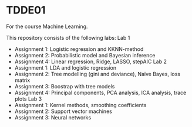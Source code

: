 # TDDE01
For the course Machine Learning.

This repository consists of the following labs:
Lab 1
  - Assignment 1: Logistic regression and KKNN-method
  - Assignment 2: Probabilistic model and Bayesian inference
  - Assignment 4: Linear regression, Ridge, LASSO, stepAIC
Lab 2
  - Assignment 1: LDA and logistic regression
  - Assignment 2: Tree modelling (gini and deviance), Naïve Bayes, loss matrix
  - Assignment 3: Boostrap with tree models
  - Assignment 4: Principal components, PCA analysis, ICA analysis, trace plots
Lab 3
  - Assignment 1: Kernel methods, smoothing coefficients
  - Assignment 2: Support vector machines
  - Assignment 3: Neural networks
